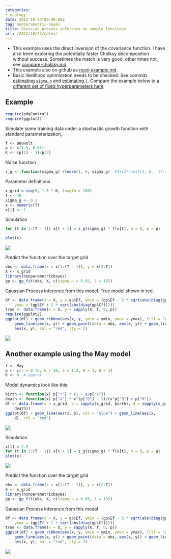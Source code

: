 ```yaml
---
categories:
- ecology
date: 2012-10-23T00:00:00Z
tag: nonparametric-bayes
title: Gaussian process inference on sample functions
url: /2012/10/23/notes/
---
```


* This example uses the direct inversion of the covariance function. I have also been exploring the potentially faster Cholksy decomposition without success.  Sometimes the match is very good, other times not, see [compare-cholsky.md](https://github.com/cboettig/nonparametric-bayes/blob/c0624f95ece642dbcfa7d7bbeb8fd43c84354a3a/inst/examples/compare-cholsky.md)
* This example also on github as [reed-example.md](https://github.com/cboettig/nonparametric-bayes/blob/c0624f95ece642dbcfa7d7bbeb8fd43c84354a3a/inst/examples/reed-example.md).  
* Basic likelihood optimization needs to be checked.  See commits [estimating `sigma_n`](https://github.com/cboettig/nonparametric-bayes/commit/e35135230f92c5ee646225cdb4b0c3fa47dd8ead) and [estimating `l`](https://github.com/cboettig/nonparametric-bayes/commit/d03db9312f7bbdacb451022f1e83ed11c682841d).  Compare the example below to [a different set of fixed hyperparameters here](https://github.com/cboettig/nonparametric-bayes/blob/11666fb029ef213854065d86d08f03723d2cd828/inst/examples/reed-example.md)



## Example


```r
require(pdgControl)
require(ggplot2)
```


Simulate some training data under a stochastic growth function with standard parameterization,



```r
f <- BevHolt
p <- c(1.5, 0.05)
K <- (p[1] - 1)/p[2]
```



Noise function 

```r
z_g <- function(sigma_g) rlnorm(1, 0, sigma_g)  #1+(2*runif(1, 0,  1)-1)*sigma_g #
```



Parameter definitions


```r
x_grid = seq(0, 1.5 * K, length = 100)
T <- 40
sigma_g <- 0.1
x <- numeric(T)
x[1] <- 1
```


Simulation 


```r
for (t in 1:(T - 1)) x[t + 1] = z_g(sigma_g) * f(x[t], h = 0, p = p)

plot(x)
```

![](http://farm9.staticflickr.com/8190/8117649167_f5002b7024_o.png) 




Predict the function over the target grid


```r
obs <- data.frame(x = x[1:(T - 1)], y = x[2:T])
X <- x_grid
library(nonparametricbayes)
gp <- gp_fit(obs, X, c(sigma_n = 0.05, l = 10))
```


Gaussian Process inference from this model.  True model shown in red.  


```r
df <- data.frame(x = X, y = gp$Ef, ymin = (gp$Ef - 2 * sqrt(abs(diag(gp$Cf)))), 
    ymax = (gp$Ef + 2 * sqrt(abs(diag(gp$Cf)))))
true <- data.frame(x = X, y = sapply(X, f, 0, p))
require(ggplot2)
ggplot(df) + geom_ribbon(aes(x, y, ymin = ymin, ymax = ymax), fill = "gray80") + 
    geom_line(aes(x, y)) + geom_point(data = obs, aes(x, y)) + geom_line(data = true, 
    aes(x, y), col = "red", lty = 2)
```

![](http://farm9.staticflickr.com/8336/8117660178_beeca82760_o.png) 









## Another example using the May model


```r
f <- May
p <- c(r = 0.75, k = 10, a = 1.2, H = 1, Q = 3)
K <- 8  # approx
```


Model dynamics look like this:


```r
birth <- function(x) p["r"] * (1 - x/p["k"])
death <- function(x) p["a"] * x^(p["Q"] - 1)/(x^p["Q"] + p["H"])
df <- data.frame(x = x_grid, b = sapply(x_grid, birth), d = sapply(x_grid, 
    death))
ggplot(df) + geom_line(aes(x, b), col = "blue") + geom_line(aes(x, 
    d), col = "red")
```

![](http://farm9.staticflickr.com/8046/8117660240_31c8d052c4_o.png) 



Simulation 


```r
x[1] = 2.5
for (t in 1:(T - 1)) x[t + 1] = z_g(sigma_g) * f(x[t], h = 0, p = p)
plot(x)
```

![](http://farm9.staticflickr.com/8330/8117649515_59c703d880_o.png) 


Predict the function over the target grid


```r
obs <- data.frame(x = x[1:(T - 1)], y = x[2:T])
X <- x_grid
library(nonparametricbayes)
gp <- gp_fit(obs, X, c(sigma_n = 0.05, l = 10))
```


Gaussian Process inference from this model


```r
df <- data.frame(x = X, y = gp$Ef, ymin = (gp$Ef - 2 * sqrt(abs(diag(gp$Cf)))), 
    ymax = (gp$Ef + 2 * sqrt(abs(diag(gp$Cf)))))
true <- data.frame(x = X, y = sapply(X, f, 0, p))
ggplot(df) + geom_ribbon(aes(x, y, ymin = ymin, ymax = ymax), fill = "gray80") + 
    geom_line(aes(x, y)) + geom_point(data = obs, aes(x, y)) + geom_line(data = true, 
    aes(x, y), col = "red", lty = 2)
```

![](http://farm9.staticflickr.com/8325/8117660460_a53eb7c10c_o.png) 





